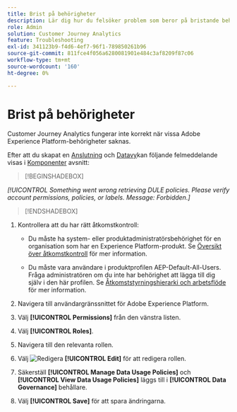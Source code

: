 ```yaml
---
title: Brist på behörigheter
description: Lär dig hur du felsöker problem som beror på bristande behörighet
role: Admin
solution: Customer Journey Analytics
feature: Troubleshooting
exl-id: 341123b9-f4d6-4ef7-96f1-789850261b96
source-git-commit: 811fce4f056a6280081901e484c3af8209f87c06
workflow-type: tm+mt
source-wordcount: '160'
ht-degree: 0%

---
```


# Brist på behörigheter

Customer Journey Analytics fungerar inte korrekt när vissa Adobe Experience Platform-behörigheter saknas.

Efter att du skapat en [Anslutning](../connections/overview.md) och [Datavy](../data-views/data-views.md)kan följande felmeddelande visas i [Komponenter](/help/data-views/create-dataview.md#components) avsnitt:


>[!BEGINSHADEBOX]

*[!UICONTROL Something went wrong retrieving DULE policies. Please verify account permissions, policies, or labels. Message: Forbidden.]*

>[!ENDSHADEBOX]


1. Kontrollera att du har rätt åtkomstkontroll:

   * Du måste ha system- eller produktadministratörsbehörighet för en organisation som har en Experience Platform-produkt. Se [Översikt över åtkomstkontroll](https://experienceleague.adobe.com/docs/experience-platform/access-control/home.html?lang=en#platform-permissions) för mer information.

   * Du måste vara användare i produktprofilen AEP-Default-All-Users. Fråga administratören om du inte har behörighet att lägga till dig själv i den här profilen. Se [Åtkomststyrningshierarki och arbetsflöde](https://experienceleague.adobe.com/docs/experience-platform/access-control/home.html?lang=en#access-control-hierarchy-and-workflow) för mer information.


1. Navigera till användargränssnittet för Adobe Experience Platform.

1. Välj **[!UICONTROL Permissions]** från den vänstra listen.

1. Välj **[!UICONTROL Roles]**.

1. Navigera till den relevanta rollen.

1. Välj ![Redigera](https://spectrum.adobe.com/static/icons/workflow_18/Smock_Edit_18_N.svg) **[!UICONTROL Edit]** för att redigera rollen.

1. Säkerställ **[!UICONTROL Manage Data Usage Policies]** och **[!UICONTROL View Data Usage Policies]** läggs till i **[!UICONTROL Data Governance]** behållare.

1. Välj **[!UICONTROL Save]** för att spara ändringarna.

